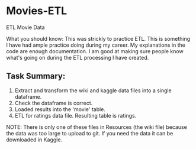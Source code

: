# Movies-ETL
ETL Movie Data

What you should know: This was strickly to practice ETL. This is something I have had ample practice doing during my career. My explanations in the code are enough documentation. I am good at making sure people know what's going on during the ETL processing I have created.

## Task Summary:
1. Extract and transform the wiki and kaggle data files into a single dataframe. 
2. Check the dataframe is correct.
3. Loaded results into the 'movie' table. 
4. ETL for ratings data file. Resulting table is ratings. 

NOTE: There is only one of these files in Resources (the wiki file) because the data was too large to upload to git. If you need the data it can be downloaded in Kaggle.


